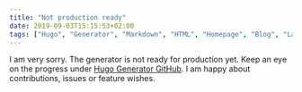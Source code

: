 ```yaml
---
title: "Not production ready"
date: 2019-09-03T15:15:53+02:00
tags: ["Hugo", "Generator", "Markdown", "HTML", "Homepage", "Blog", "Landing Page", "static", "site", "GUI"]
---
```


I am very sorry. The generator is not ready for production yet. Keep an eye on the progress under [Hugo Generator GitHub](https://github.com/jpolack). I am happy about contributions, issues or feature wishes.
